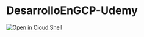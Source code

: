 # DesarrolloEnGCP-Udemy

[![Open in Cloud Shell](https://gstatic.com/cloudssh/images/open-btn.png)](https://console.cloud.google.com/cloudshell/open?git_repo=https://raw.githubusercontent.com/DesarrolloEnGCP/DesarrolloEnGCP-Udemy/master/PrimerosPasosDocker.md)
